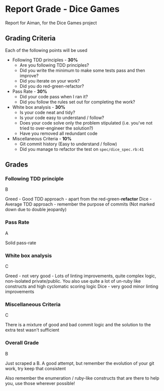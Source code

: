 # Report Grade - Dice Games

Report for Aiman, for the Dice Games project

## Grading Criteria

Each of the following points will be used
* Following TDD principles - **30%**
  * Are you following TDD principles?
  * Did you write the minimum to make some tests pass and then improve?
  * Did you iterate on your work?
  * Did you do red-green-refactor?
* Pass Rate - **30%**
  * Did your code pass when I ran it?
  * Did you follow the rules set out for completing the work?
* White box analysis - **30%**
  * Is your code neat and tidy?
  * Is your code easy to understand / follow?
  * Does your code solve only the problem stipulated (i.e. you've not tried to over-engineer the solution?)
  * Have you removed all redundant code
* Miscellaneous Criteria - **10%**
  * Git commit history (Easy to understand / follow)
  * Did you manage to refactor the test on `spec/dice_spec.rb:41`

## Grades

### Following TDD principle

B

Greed - Good TDD approach - apart from the red-green-**refactor**
Dice - Average TDD approach - remember the purpose of commits (Not marked down due to double jeopardy)

### Pass Rate

A

Solid pass-rate

### White box analysis

C

Greed - not very good - Lots of linting improvements, quite complex logic, non-isolated private/public.
You also use quite a lot of un-ruby like constructs and high cyclomatic scoring logic
Dice - very good minor linting improvements

### Miscellaneous Criteria

C

There is a mixture of good and bad commit logic and the solution to the extra test wasn't sufficient

### Overall Grade

B

Just scraped a B. A good attempt, but remember the evolution of your git work, try keep that consistent

Also remember the enumeration / ruby-like constructs that are there to help you, use those wherever possible!
